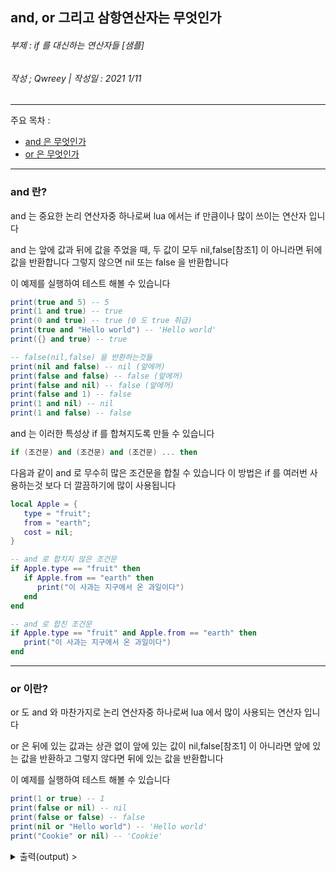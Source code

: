 ## and, or 그리고 삼항연산자는 무엇인가
###### 부제 : if 를 대신하는 연산자들 [샘플]
###### 작성 ; Qwreey | 작성일 : 2021 1/11 
---
주요 목차 :
 - [and 은 무엇인가](#what_is_and)
 - [or 은 무엇인가](#what_is_or)
---
### and 란? <a name="what_is_and"></a>
and 는 중요한 논리 연산자중 하나로써 lua 에서는 if 만큼이나 많이 쓰이는 연산자 입니다 

and 는 앞에 값과 뒤에 값을 주었을 때, 두 값이 모두 nil,false[참조1] 이 아니라면 뒤에값을 반환합니다 그렇지 않으면 nil 또는 false 을 반환합니다 

이 예제를 실행하여 테스트 해볼 수 있습니다
```lua
print(true and 5) -- 5
print(1 and true) -- true
print(0 and true) -- true (0 도 true 취급)
print(true and "Hello world") -- 'Hello world'
print({} and true) -- true 

-- false(nil,false) 을 반환하는것들
print(nil and false) -- nil (앞에꺼)
print(false and false) -- false (앞에꺼)
print(false and nil) -- false (앞에꺼)
print(false and 1) -- false
print(1 and nil) -- nil
print(1 and false) -- false
```
and 는 이러한 특성상 if 를 합쳐지도록 만들 수 있습니다
```lua
if (조건문) and (조건문) and (조건문) ... then
```
다음과 같이 and 로 무수히 많은 조건문을 합칠 수 있습니다
이 방법은 if 를 여러번 사용하는것 보다 더 깔끔하기에 많이 사용됩니다
```lua
local Apple = {
   type = "fruit";
   from = "earth";
   cost = nil;
} 

-- and 로 합치지 않은 조건문
if Apple.type == "fruit" then
   if Apple.from == "earth" then
      print("이 사과는 지구에서 온 과일이다")
   end
end 

-- and 로 합친 조건문
if Apple.type == "fruit" and Apple.from == "earth" then
   print("이 사과는 지구에서 온 과일이다")
end
```
---
### or 이란? <a name="what_is_or"></a>
or 도 and 와 마찬가지로 논리 연산자중 하나로써 lua 에서 많이 사용되는 연산자 입니다 

or 은 뒤에 있는 값과는 상관 없이 앞에 있는 값이 nil,false[참조1] 이 아니라면 앞에 있는 값을 반환하고 그렇지 않다면 뒤에 있는 값을 반환합니다 

이 예제를 실행하여 테스트 해볼 수 있습니다
```lua
print(1 or true) -- 1
print(false or nil) -- nil
print(false or false) -- false
print(nil or "Hello world") -- 'Hello world'
print("Cookie" or nil) -- 'Cookie'
```
<!-- 이거는 그냥 접을 수 있는 내용을 담기 위한것 -->
<details>
<summary>출력(output) > </summary>
<div markdown="1">

> Info : Lua 5.3.5<br/>
> 1<br/>
> nil<br/>
> false<br/>
> Hello world<br/>
> Cookie<br/>

</div>
</details>